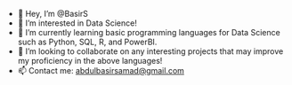 - 👋 Hey, I’m @BasirS
- 👀 I’m interested in Data Science!
- 🌱 I’m currently learning basic programming languages for Data Science such as Python, SQL, R, and PowerBI.
- 💞️ I’m looking to collaborate on any interesting projects that may improve my proficiency in the above languages!
- 📫 Contact me: abdulbasirsamad@gmail.com

<!---
BasirS/BasirS is a ✨ special ✨ repository because its `README.md` (this file) appears on your GitHub profile.
You can click the Preview link to take a look at your changes.
--->
